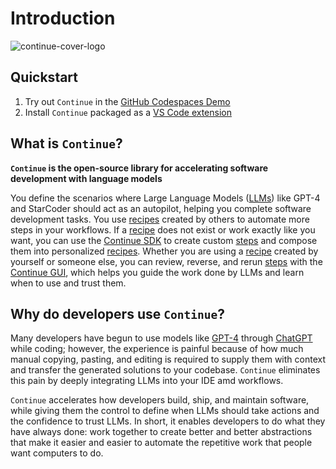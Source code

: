 # Introduction

![continue-cover-logo](/img/continue-cover-logo.png)

## Quickstart

1. Try out `Continue` in the [GitHub Codespaces Demo](./getting-started.md)
2. Install `Continue` packaged as a [VS Code extension](./install.md)

## What is `Continue`?

**`Continue` is the open-source library for accelerating software development with language models**

You define the scenarios where Large Language Models ([LLMs](./concepts/llm.md)) like GPT-4 and StarCoder should act as an autopilot, helping you complete software development tasks. You use [recipes](./concepts/recipe.md) created by others to automate more steps in your workflows. If a [recipe](./concepts/recipe.md) does not exist or work exactly like you want, you can use the [Continue SDK](./concepts/sdk.md) to create custom [steps](./concepts/step.md) and compose them into personalized [recipes](./concepts/recipe.md). Whether you are using a [recipe](./concepts/recipe.md) created by yourself or someone else, you can review, reverse, and rerun [steps](./concepts/step.md) with the [Continue GUI](./concepts/gui.md), which helps you guide the work done by LLMs and learn when to use and trust them.

## Why do developers use `Continue`?

Many developers have begun to use models like [GPT-4](https://openai.com/research/gpt-4) through [ChatGPT](https://openai.com/blog/chatgpt) while coding; however, the experience is painful because of how much manual copying, pasting, and editing is required to supply them with context and transfer the generated solutions to your codebase. `Continue` eliminates this pain by deeply integrating LLMs into your IDE amd workflows.

`Continue` accelerates how developers build, ship, and maintain software, while giving them the control to define when LLMs should take actions and the confidence to trust LLMs. In short, it enables developers to do what they have always done: work together to create better and better abstractions that make it easier and easier to automate the repetitive work that people want computers to do.
